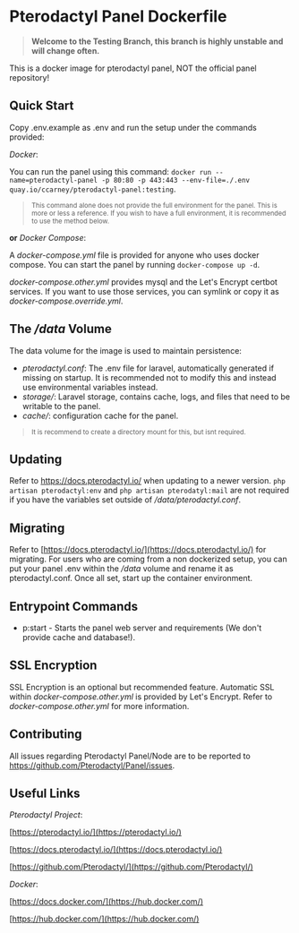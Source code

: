 

# Pterodactyl Panel Dockerfile

>**Welcome to the Testing Branch, this branch is highly unstable and will change often.**

This is a docker image for pterodactyl panel, NOT the official panel repository!

## Quick Start

Copy .env.example as .env and run the setup under the commands provided:

*Docker*:

You can run the panel using this command: 
`docker run --name=pterodactyl-panel -p 80:80 -p 443:443 --env-file=./.env quay.io/ccarney/pterodactyl-panel:testing`.

><sup>This command alone does not provide the full environment for the panel. This is more or less a reference. If you wish to have a full environment, it is recommended to use the method below.</sup>

__or__ *Docker Compose*:

A *docker-compose.yml* file is provided for anyone who uses docker compose.
You can start the panel by running `docker-compose up -d`.

*docker-compose.other.yml* provides mysql and the Let's Encrypt certbot services. If you want to use those services, you can symlink or copy it as *docker-compose.override.yml*. 

## The _/data_ Volume

The data volume for the image is used to maintain persistence:

* *pterodactyl.conf*: The .env file for laravel, automatically generated if missing on startup. It is recommended not to modify this and instead use environmental variables instead.
* *storage/*: Laravel storage, contains cache, logs, and files that need to be writable to the panel.
* *cache/*: configuration cache for the panel.

><sup>It is recommend to create a directory mount for this, but isnt required.</sup>

## Updating

Refer to https://docs.pterodactyl.io/ when updating to a newer version. `php artisan pterodactyl:env` and `php artisan pterodatyl:mail` are not required if you have the variables set outside of */data/pterodactyl.conf*.

## Migrating

Refer to [https://docs.pterodactyl.io/](https://docs.pterodactyl.io/) for migrating. For users who are coming from a non dockerized setup, you can put your panel .env within the */data* volume and rename it as pterodactyl.conf. Once all set, start up the container environment.

## Entrypoint Commands

* p:start - Starts the panel web server and requirements (We don't provide cache and database!).

## SSL Encryption

SSL Encryption is an optional but recommended feature. Automatic SSL within *docker-compose.other.yml* is provided by Let's Encrypt. Refer to *docker-compose.other.yml* for more information.

## Contributing

All issues regarding Pterodactyl Panel/Node are to be reported to https://github.com/Pterodactyl/Panel/issues.

## Useful Links

*Pterodactyl Project*:

[https://pterodactyl.io/](https://pterodactyl.io/)

[https://docs.pterodactyl.io/](https://docs.pterodactyl.io/)

[https://github.com/Pterodactyl/](https://github.com/Pterodactyl/)

*Docker*:

[https://docs.docker.com/](https://hub.docker.com/)

[https://hub.docker.com/](https://hub.docker.com/)

